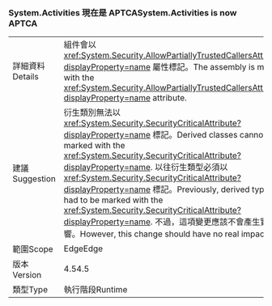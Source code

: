 ### <a name="systemactivities-is-now-aptca"></a><span data-ttu-id="899b4-101">System.Activities 現在是 APTCA</span><span class="sxs-lookup"><span data-stu-id="899b4-101">System.Activities is now APTCA</span></span>

|   |   |
|---|---|
|<span data-ttu-id="899b4-102">詳細資料</span><span class="sxs-lookup"><span data-stu-id="899b4-102">Details</span></span>|<span data-ttu-id="899b4-103">組件會以 <xref:System.Security.AllowPartiallyTrustedCallersAttribute?displayProperty=name> 屬性標記。</span><span class="sxs-lookup"><span data-stu-id="899b4-103">The assembly is marked with the <xref:System.Security.AllowPartiallyTrustedCallersAttribute?displayProperty=name> attribute.</span></span>|
|<span data-ttu-id="899b4-104">建議</span><span class="sxs-lookup"><span data-stu-id="899b4-104">Suggestion</span></span>|<span data-ttu-id="899b4-105">衍生類別無法以 <xref:System.Security.SecurityCriticalAttribute?displayProperty=name> 標記。</span><span class="sxs-lookup"><span data-stu-id="899b4-105">Derived classes cannot be marked with the <xref:System.Security.SecurityCriticalAttribute?displayProperty=name>.</span></span> <span data-ttu-id="899b4-106">以往衍生類型必須以 <xref:System.Security.SecurityCriticalAttribute?displayProperty=name> 標記。</span><span class="sxs-lookup"><span data-stu-id="899b4-106">Previously, derived types had to be marked with the <xref:System.Security.SecurityCriticalAttribute?displayProperty=name>.</span></span> <span data-ttu-id="899b4-107">不過，這項變更應該不會產生實際影響。</span><span class="sxs-lookup"><span data-stu-id="899b4-107">However, this change should have no real impact.</span></span>|
|<span data-ttu-id="899b4-108">範圍</span><span class="sxs-lookup"><span data-stu-id="899b4-108">Scope</span></span>|<span data-ttu-id="899b4-109">Edge</span><span class="sxs-lookup"><span data-stu-id="899b4-109">Edge</span></span>|
|<span data-ttu-id="899b4-110">版本</span><span class="sxs-lookup"><span data-stu-id="899b4-110">Version</span></span>|<span data-ttu-id="899b4-111">4.5</span><span class="sxs-lookup"><span data-stu-id="899b4-111">4.5</span></span>|
|<span data-ttu-id="899b4-112">類型</span><span class="sxs-lookup"><span data-stu-id="899b4-112">Type</span></span>|<span data-ttu-id="899b4-113">執行階段</span><span class="sxs-lookup"><span data-stu-id="899b4-113">Runtime</span></span>|


